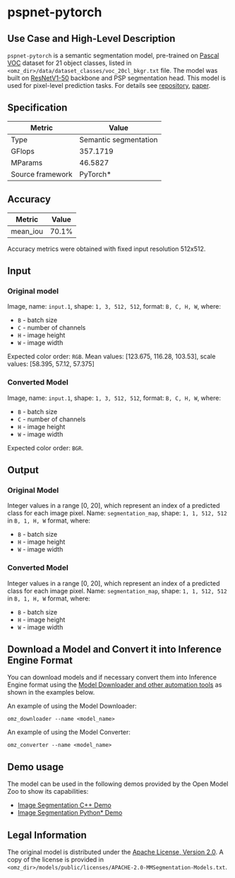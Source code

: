 # pspnet-pytorch

## Use Case and High-Level Description

`pspnet-pytorch` is a semantic segmentation model, pre-trained on [Pascal VOC](http://host.robots.ox.ac.uk/pascal/VOC/) dataset for 21 object classes, listed in `<omz_dir>/data/dataset_classes/voc_20cl_bkgr.txt` file. The model was built on [ResNetV1-50](https://arxiv.org/pdf/1812.01187.pdf) backbone and PSP segmentation head. This model is used for pixel-level prediction tasks. For details see [repository](https://github.com/open-mmlab/mmsegmentation/tree/master), [paper](https://arxiv.org/abs/1612.01105).

## Specification

| Metric            | Value                |
|-------------------|----------------------|
| Type              | Semantic segmentation|
| GFlops            | 357.1719             |
| MParams           | 46.5827              |
| Source framework  | PyTorch\*            |

## Accuracy

| Metric    | Value |
| --------- | ----- |
| mean_iou  | 70.1% |

Accuracy metrics were obtained with fixed input resolution 512x512.

## Input

### Original model

Image, name: `input.1`, shape: `1, 3, 512, 512`, format: `B, C, H, W`, where:

- `B` - batch size
- `C` - number of channels
- `H` - image height
- `W` - image width

Expected color order: `RGB`.
Mean values: [123.675, 116.28, 103.53], scale values: [58.395, 57.12, 57.375]

### Converted Model

Image, name: `input.1`, shape: `1, 3, 512, 512`, format: `B, C, H, W`, where:

- `B` - batch size
- `C` - number of channels
- `H` - image height
- `W` - image width

Expected color order: `BGR`.

## Output

### Original Model

Integer values in a range [0, 20], which represent an index of a predicted class for each image pixel. Name: `segmentation_map`, shape: `1, 1, 512, 512` in `B, 1, H, W` format, where:

- `B` - batch size
- `H` - image height
- `W` - image width

### Converted Model

Integer values in a range [0, 20], which represent an index of a predicted class for each image pixel. Name: `segmentation_map`, shape: `1, 1, 512, 512` in `B, 1, H, W` format, where:

- `B` - batch size
- `H` - image height
- `W` - image width

## Download a Model and Convert it into Inference Engine Format

You can download models and if necessary convert them into Inference Engine format using the [Model Downloader and other automation tools](../../../tools/model_tools/README.md) as shown in the examples below.

An example of using the Model Downloader:
```
omz_downloader --name <model_name>
```

An example of using the Model Converter:
```
omz_converter --name <model_name>
```

## Demo usage

The model can be used in the following demos provided by the Open Model Zoo to show its capabilities:

* [Image Segmentation C++ Demo](../../../demos/segmentation_demo/cpp/README.md)
* [Image Segmentation Python\* Demo](../../../demos/segmentation_demo/python/README.md)

## Legal Information

The original model is distributed under the
[Apache License, Version 2.0](https://raw.githubusercontent.com/open-mmlab/mmsegmentation/master/LICENSE).
A copy of the license is provided in `<omz_dir>/models/public/licenses/APACHE-2.0-MMSegmentation-Models.txt`.
